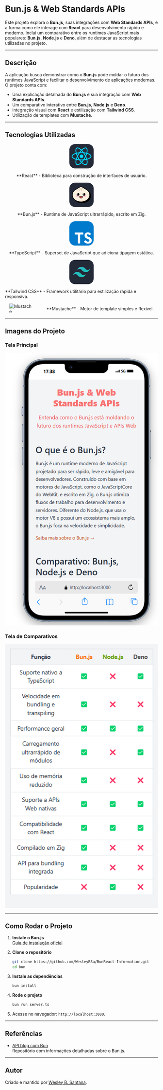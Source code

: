 # **Bun.js & Web Standards APIs**

Este projeto explora o **Bun.js**, suas integrações com **Web Standards APIs**, e a forma como ele interage com **React** para desenvolvimento rápido e moderno. Inclui um comparativo entre os runtimes JavaScript mais populares: **Bun.js**, **Node.js** e **Deno**, além de destacar as tecnologias utilizadas no projeto.

---

## **Descrição**

A aplicação busca demonstrar como o **Bun.js** pode moldar o futuro dos runtimes JavaScript e facilitar o desenvolvimento de aplicações modernas. O projeto conta com:

- Uma explicação detalhada do **Bun.js** e sua integração com **Web Standards APIs**.
- Um comparativo interativo entre **Bun.js**, **Node.js** e **Deno**.
- Integração visual com **React** e estilização com **Tailwind CSS**.
- Utilização de templates com **Mustache**.

---

## **Tecnologias Utilizadas**

<div style="display: flex; align-items: center; justify-content: space-around; flex-wrap: wrap; gap: 15px;">

<img src="./public/image/React-Dark.svg" alt="React" width="80">
**React** - Biblioteca para construção de interfaces de usuário.

<img src="./public/image/Bun-Dark.svg" alt="Bun.js" width="80">
**Bun.js** - Runtime de JavaScript ultrarrápido, escrito em Zig.

<img src="./public/image/TypeScript.svg" alt="TypeScript" width="80">
**TypeScript** - Superset de JavaScript que adiciona tipagem estática.

<img src="./public/image/TailwindCSS-Dark.svg" alt="Tailwind CSS" width="80">
**Tailwind CSS** - Framework utilitário para estilização rápida e responsiva.

<img src="https://img.shields.io/badge/Template-Mustache-blue" alt="Mustache" width="80">
**Mustache** - Motor de template simples e flexível.

</div>

---

## **Imagens do Projeto**

### **Tela Principal**
<img src="./public/image/tela1.png" alt="Tela Principal" width="600">

### **Tela de Comparativos**
<img src="./public/image/comparativo.png" alt="Tela de Comparativos" width="600">

---

## **Como Rodar o Projeto**

1. **Instale o Bun.js**  
   [Guia de instalação oficial](https://bun.sh/)

2. **Clone o repositório**
   ```bash
   git clone https://github.com/WesleyBSa/BunReact-Information.git
   cd bun
   ```

3. **Instale as dependências**
   ```bash
   bun install
   ```

4. **Rode o projeto**
   ```bash
   bun run server.ts
   ```

5. Acesse no navegador: `http://localhost:3000`.

---

## **Referências**

- [API blog com Bun](https://github.com/WesleyBSa/bun-blogApi)  
Repositório com informações detalhadas sobre o Bun.js.

---

## **Autor**

Criado e mantido por [Wesley B. Santana](https://www.linkedin.com/in/wesley-batista-74b7a1198/).  

